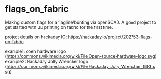 # flags_on_fabric
Making custom flags for a flagline/bunting via openSCAD. A good project to get started with 3D printing on fabric for the first time.

project details on hackaday IO: https://hackaday.io/project/202753-flags-on-fabric



example1: open hardware logo (https://commons.wikimedia.org/wiki/File:Open-source-hardware-logo.svg)
example2: Hackaday Jolly Wrencher logo (https://commons.wikimedia.org/wiki/File:Hackaday_Jolly_Wrencher_BBG.svg)
